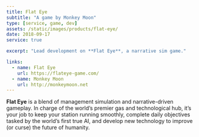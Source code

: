 ```yaml
---
title: Flat Eye
subtitle: "A game by Monkey Moon"
type: [service, game, dev]
assets: /static/images/products/flat-eye/
date: 2018-09-17
service: true

excerpt: "Lead development on **Flat Eye**, a narrative sim game."

links:
  - name: Flat Eye
    url: https://flateye-game.com/
  - name: Monkey Moon
    url: http://monkeymoon.net
---
```


**Flat Eye** is a blend of management simulation and narrative-driven gameplay. In charge of the world’s premier gas and technological hub, it’s your job to keep your station running smoothly, complete daily objectives tasked by the world’s first true AI, and develop new technology to improve (or curse) the future of humanity.
